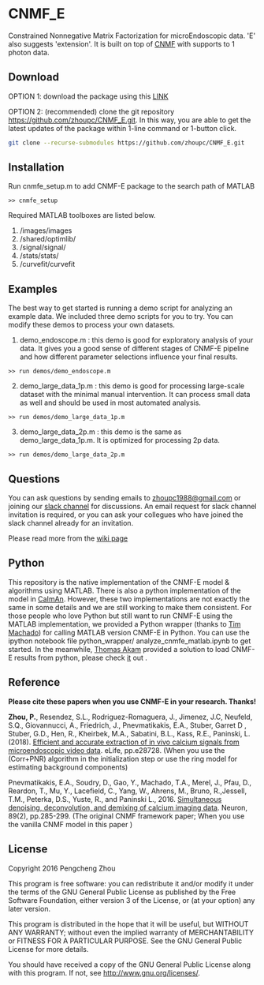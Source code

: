 # CNMF_E
Constrained Nonnegative Matrix Factorization for microEndoscopic data. 'E' also suggests 'extension'. It is built on top of [CNMF](https://github.com/epnev/ca_source_extraction) with supports to 1 photon data. 

## Download
OPTION 1: download the package using this [LINK](https://github.com/zhoupc/CNMF_E/archive/master.zip)

OPTION 2: (recommended) clone the git repository <https://github.com/zhoupc/CNMF_E.git>. In this way, you are able to get the latest updates of the package within 1-line command or 1-button click. 
```bash 
git clone --recurse-submodules https://github.com/zhoupc/CNMF_E.git 
```
## Installation
Run cnmfe_setup.m to add CNMF-E package to the search path of MATLAB

`>> cnmfe_setup`

<!-- CNMF-E requires [CVX](http://cvxr.com/cvx/) to denoise the extracted calcium traces. CNMF-E will automatically downloaded it and add it to the searching path.  -->

Required MATLAB toolboxes are listed below. 

1. /images/images
2. /shared/optimlib/
3. /signal/signal/
4. /stats/stats/
5. /curvefit/curvefit

## Examples
The best way to get started is running a demo script for analyzing an example data. We included three demo scripts for you to try. You can modify these demos to process your own datasets. 

1. demo_endoscope.m : this demo is good for exploratory analysis of your data. It gives you a good sense of different stages of CNMF-E pipeline and how different parameter selections influence your final results. 

  `>> run demos/demo_endoscope.m ` 

2. demo_large_data_1p.m : this demo is good for processing large-scale dataset with the minimal manual intervention. It can process small data as well and should be used in most automated analysis. 

  `>> run demos/demo_large_data_1p.m`

3. demo_large_data_2p.m : this demo is the same as demo_large_data_1p.m. It is optimized for processing 2p data. 

  `>> run demos/demo_large_data_2p.m`

## Questions
You can ask questions by sending emails to zhoupc1988@gmail.com or joining our [slack channel](https://beat-ica.slack.com) for discussions. An email request for slack channel invitation is required,  or you can ask your collegues who have joined the slack channel already for an invitation. 

Please read more from the [wiki page](https://github.com/zhoupc/CNMF_E/wiki) 

## Python 

This repository is the native implementation of the CNMF-E model & algorithms using MATLAB. There is also a python implementation of the model in [CaImAn](https://github.com/flatironinstitute/CaImAn). However, these two implementations are not exactly the same in some details and we are still working to make them consistent. For those people who love Python but still want to run CNMF-E using the MATLAB implementation, we provided a Python wrapper (thanks to [Tim Machado](https://github.com/tamachado)) for calling MATLAB version CNMF-E in Python.  You can use the ipython notebook file python_wrapper/ analyze_cnmfe_matlab.ipynb to get started. In the meanwhile, [Thomas Akam](https://github.com/ThomasAkam) provided a solution to load CNMF-E results from python, please check [it](https://github.com/ThomasAkam/CNMF-E_mat2npy) out . 

## Reference
**Please cite these papers when you use CNMF-E in your research. Thanks!**

**Zhou, P.**, Resendez, S.L., Rodriguez-Romaguera, J., Jimenez, J.C, Neufeld, S.Q., Giovannucci, A., Friedrich, J., Pnevmatikakis, E.A., Stuber, Garret D ,  Stuber, G.D., Hen, R., Kheirbek, M.A., Sabatini, B.L., Kass, R.E., Paninski, L. (2018). [Efficient and accurate extraction of in vivo calcium signals from microendoscopic video data](https://elifesciences.org/articles/28728). eLife,  pp.e28728.  (When you use the (Corr+PNR) algorithm in the initialization step or use the ring model for estimating background components)

Pnevmatikakis, E.A., Soudry, D., Gao, Y., Machado, T.A., Merel, J., Pfau, D., Reardon, T., Mu, Y., Lacefield, C., Yang, W., Ahrens, M., Bruno, R.,Jessell, T.M., Peterka, D.S., Yuste, R., and Paninski L., 2016. [Simultaneous denoising, deconvolution, and demixing of calcium imaging data](http://www.sciencedirect.com/science/article/pii/S0896627315010843). Neuron, 89(2), pp.285-299. (The original CNMF framework paper; When you use the vanilla CNMF model in this paper ) 



## License
Copyright 2016 Pengcheng Zhou

This program is free software: you can redistribute it and/or modify
it under the terms of the GNU General Public License as published by
the Free Software Foundation, either version 3 of the License, or
(at your option) any later version.

This program is distributed in the hope that it will be useful,
but WITHOUT ANY WARRANTY; without even the implied warranty of
MERCHANTABILITY or FITNESS FOR A PARTICULAR PURPOSE.  See the
GNU General Public License for more details.

You should have received a copy of the GNU General Public License
along with this program.  If not, see <http://www.gnu.org/licenses/>.
